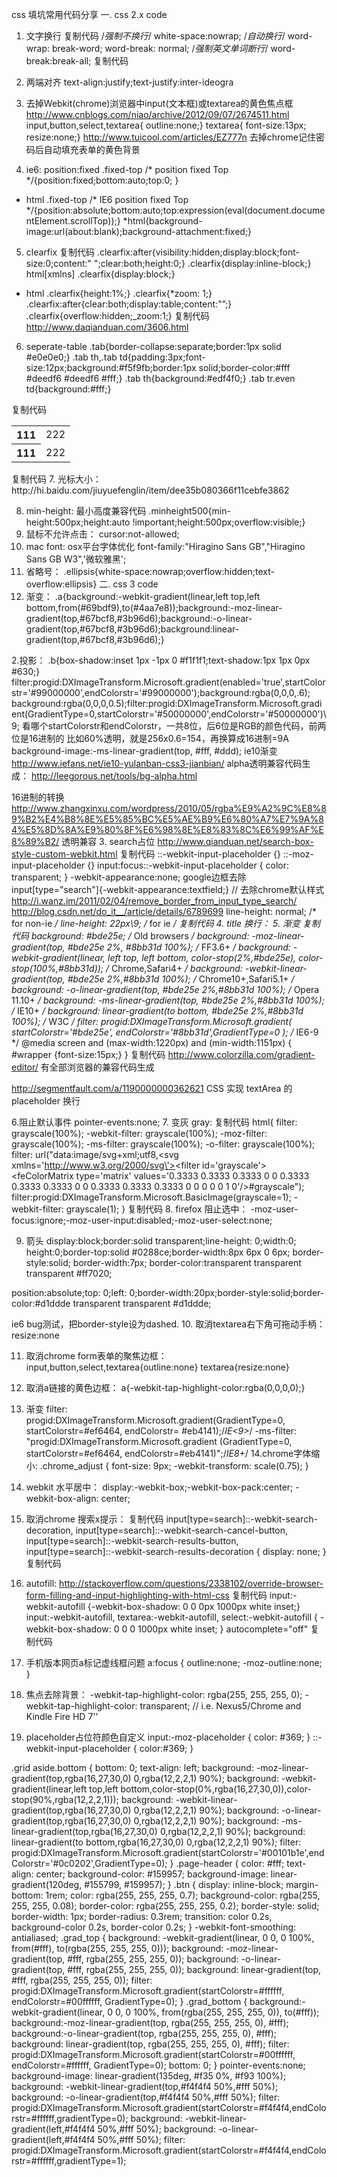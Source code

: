 css 填坑常用代码分享
一. css 2.x code
1. 文字换行
复制代码
/*强制不换行*/
white-space:nowrap;
/*自动换行*/
word-wrap: break-word;
word-break: normal;
/*强制英文单词断行*/
word-break:break-all;
复制代码
2. 两端对齐
text-align:justify;text-justify:inter-ideogra

3. 去掉Webkit(chrome)浏览器中input(文本框)或textarea的黄色焦点框
http://www.cnblogs.com/niao/archive/2012/09/07/2674511.html
input,button,select,textarea{ outline:none;}
textarea{ font-size:13px; resize:none;}
http://www.tuicool.com/articles/EZ777n
去掉chrome记住密码后自动填充表单的黄色背景

4. ie6: position:fixed
.fixed-top /* position fixed Top */{position:fixed;bottom:auto;top:0; }
* html .fixed-top /* IE6 position fixed Top */{position:absolute;bottom:auto;top:expression(eval(document.documentElement.scrollTop));}
*html{background-image:url(about:blank);background-attachment:fixed;}

5. clearfix
复制代码
.clearfix:after{visibility:hidden;display:block;font-size:0;content:" ";clear:both;height:0;}
.clearfix{display:inline-block;}
html[xmlns] .clearfix{display:block;}
* html .clearfix{height:1%;}
.clearfix{*zoom: 1;}
.clearfix:after{clear:both;display:table;content:"”;}
.clearfix{overflow:hidden;_zoom:1;}
复制代码
http://www.daqianduan.com/3606.html

6. seperate-table
.tab{border-collapse:separate;border:1px solid #e0e0e0;}
.tab th,.tab td{padding:3px;font-size:12px;background:#f5f9fb;border:1px solid;border-color:#fff #deedf6 #deedf6 #fff;}
.tab th{background:#edf4f0;}
.tab tr.even td{background:#fff;}

复制代码
<table class="tab" width="100%" cellpadding="0" cellspacing="0" border="0">
    <tr>
        <th>111</th>
        <td>222</td>
    </tr>
    <tr>
        <th>111</th>
        <td>222</td>
    </tr>
</table>
复制代码
7. 光标大小：
http://hi.baidu.com/jiuyuefenglin/item/dee35b080366f11cebfe3862

8. min-height: 最小高度兼容代码
.minheight500{min-height:500px;height:auto !important;height:500px;overflow:visible;}
9. 鼠标不允许点击：
cursor:not-allowed;
10. mac font: osx平台字体优化
font-family:"Hiragino Sans GB","Hiragino Sans GB W3",'微软雅黑';
11. 省略号：
.ellipsis{white-space:nowrap;overflow:hidden;text-overflow:ellipsis}
二. css 3 code
1. 渐变：
.a{background:-webkit-gradient(linear,left top,left bottom,from(#69bdf9),to(#4aa7e8));background:-moz-linear-gradient(top,#67bcf8,#3b96d6);background:-o-linear-gradient(top,#67bcf8,#3b96d6);background:linear-gradient(top,#67bcf8,#3b96d6);}

2.投影：
.b{box-shadow:inset 1px -1px 0 #f1f1f1;text-shadow:1px 1px 0px #630;}
filter:progid:DXImageTransform.Microsoft.gradient(enabled='true',startColorstr='#99000000',endColorstr='#99000000');background:rgba(0,0,0,.6);
background:rgba(0,0,0,0.5);filter:progid:DXImageTransform.Microsoft.gradient(GradientType=0,startColorstr='#50000000',endColorstr='#50000000')\9;
看哪个startColorstr和endColorstr，一共8位，后6位是RGB的颜色代码，前两位是16进制的
比如60%透明，就是256x0.6=154，再换算成16进制=9A
background-image:-ms-linear-gradient(top, #fff, #ddd); ie10渐变
http://www.iefans.net/ie10-yulanban-css3-jianbian/
alpha透明兼容代码生成：
http://leegorous.net/tools/bg-alpha.html

16进制的转换
http://www.zhangxinxu.com/wordpress/2010/05/rgba%E9%A2%9C%E8%89%B2%E4%B8%8E%E5%85%BC%E5%AE%B9%E6%80%A7%E7%9A%84%E5%8D%8A%E9%80%8F%E6%98%8E%E8%83%8C%E6%99%AF%E8%89%B2/
透明兼容
3. search占位
http://www.qianduan.net/search-box-style-custom-webkit.html
复制代码
::-webkit-input-placeholder {}
::-moz-input-placeholder {}
input:focus::-webkit-input-placeholder { color: transparent; }
-webkit-appearance:none;  google边框去除
input[type="search"]{-webkit-appearance:textfield;} // 去除chrome默认样式
http://i.wanz.im/2011/02/04/remove_border_from_input_type_search/
http://blog.csdn.net/do_it__/article/details/6789699
line-height: normal; /* for non-ie */
line-height: 22px\9; /* for ie */
复制代码
4.
title 换行：&#13;
5. 渐变
复制代码
background: #bde25e; /* Old browsers */
background: -moz-linear-gradient(top, #bde25e 2%, #8bb31d 100%); /* FF3.6+ */
background: -webkit-gradient(linear, left top, left bottom, color-stop(2%,#bde25e), color-stop(100%,#8bb31d)); /* Chrome,Safari4+ */
background: -webkit-linear-gradient(top, #bde25e 2%,#8bb31d 100%); /* Chrome10+,Safari5.1+ */
background: -o-linear-gradient(top, #bde25e 2%,#8bb31d 100%); /* Opera 11.10+ */
background: -ms-linear-gradient(top, #bde25e 2%,#8bb31d 100%); /* IE10+ */
background: linear-gradient(to bottom, #bde25e 2%,#8bb31d 100%); /* W3C */
filter: progid:DXImageTransform.Microsoft.gradient( startColorstr='#bde25e', endColorstr='#8bb31d',GradientType=0 ); /* IE6-9 */
 @media screen and (max-width:1220px) and (min-width:1151px) {
    #wrapper {font-size:15px;}
}
复制代码
http://www.colorzilla.com/gradient-editor/
有全部浏览器的兼容代码生成

http://segmentfault.com/a/1190000000362621
CSS 实现 textArea 的 placeholder 换行

6.阻止默认事件
pointer-events:none;
7. 变灰 gray:
复制代码
html{
filter: grayscale(100%);
-webkit-filter: grayscale(100%);
-moz-filter: grayscale(100%);
-ms-filter: grayscale(100%);
-o-filter: grayscale(100%);
filter: url("data:image/svg+xml;utf8,<svg xmlns=\'http://www.w3.org/2000/svg\'><filter id=\'grayscale\'><feColorMatrix type=\'matrix\' values=\'0.3333 0.3333 0.3333 0 0 0.3333 0.3333 0.3333 0 0 0.3333 0.3333 0.3333 0 0 0 0 0 1 0\'/></filter></svg>#grayscale");
filter:progid:DXImageTransform.Microsoft.BasicImage(grayscale=1);
-webkit-filter: grayscale(1);
}
复制代码
8. firefox 阻止选中：
-moz-user-focus:ignore;-moz-user-input:disabled;-moz-user-select:none;

9. 箭头
display:block;border:solid transparent;line-height: 0;width:0; height:0;border-top:solid #0288ce;border-width:8px 6px 0 6px;
border-style:solid; border-width:7px; border-color:transparent transparent transparent #ff7020;

position:absolute;top: 0;left: 0;border-width:20px;border-style:solid;border-color:#d1ddde transparent transparent #d1ddde;

ie6 bug测试，把border-style设为dashed.
10. 取消textarea右下角可拖动手柄：
resize:none

 11. 取消chrome form表单的聚焦边框：
input,button,select,textarea{outline:none}
textarea{resize:none}

12. 取消a链接的黄色边框：
a{-webkit-tap-highlight-color:rgba(0,0,0,0);}

13. 渐变
filter: progid:DXImageTransform.Microsoft.gradient(GradientType=0, startColorstr=#ef6464, endColorstr= #eb4141);/*IE<9>*/
-ms-filter: "progid:DXImageTransform.Microsoft.gradient (GradientType=0, startColorstr=#ef6464, endColorstr=#eb4141)";/*IE8+*/
14.chrome字体缩小:
.chrome_adjust { font-size: 9px; -webkit-transform: scale(0.75); }

15. webkit 水平居中：
 display:-webkit-box;-webkit-box-pack:center; -webkit-box-align: center;

16. 取消chrome 搜索x提示：
复制代码
 input[type=search]::-webkit-search-decoration,
input[type=search]::-webkit-search-cancel-button,
input[type=search]::-webkit-search-results-button,
input[type=search]::-webkit-search-results-decoration {
display: none;
}
复制代码

17. autofill:
http://stackoverflow.com/questions/2338102/override-browser-form-filling-and-input-highlighting-with-html-css
复制代码
input:-webkit-autofill {-webkit-box-shadow: 0 0 0px 1000px white inset;}
input:-webkit-autofill,
textarea:-webkit-autofill,
select:-webkit-autofill {
    -webkit-box-shadow: 0 0 0 1000px white inset;
}
autocomplete="off"
复制代码

18. 手机版本网页a标记虚线框问题
a:focus { outline:none; -moz-outline:none; }

19. 焦点去除背景：
-webkit-tap-highlight-color: rgba(255, 255, 255, 0);
-webkit-tap-highlight-color: transparent;  // i.e. Nexus5/Chrome and Kindle Fire HD 7''

20. placeholder占位符颜色自定义
input:-moz-placeholder { color: #369; }
::-webkit-input-placeholder { color:#369; }

.grid aside.bottom {
    bottom: 0;
    text-align: left;
    background: -moz-linear-gradient(top,rgba(16,27,30,0) 0,rgba(12,2,2,1) 90%);
    background: -webkit-gradient(linear,left top,left bottom,color-stop(0%,rgba(16,27,30,0)),color-stop(90%,rgba(12,2,2,1)));
    background: -webkit-linear-gradient(top,rgba(16,27,30,0) 0,rgba(12,2,2,1) 90%);
    background: -o-linear-gradient(top,rgba(16,27,30,0) 0,rgba(12,2,2,1) 90%);
    background: -ms-linear-gradient(top,rgba(16,27,30,0) 0,rgba(12,2,2,1) 90%);
    background: linear-gradient(to bottom,rgba(16,27,30,0) 0,rgba(12,2,2,1) 90%);
    filter: progid:DXImageTransform.Microsoft.gradient(startColorstr='#00101b1e',endColorstr='#0c0202',GradientType=0);
}
.page-header {
    color: #fff;
    text-align: center;
    background-color: #159957;
    background-image: linear-gradient(120deg, #155799, #159957);
}
.btn {
    display: inline-block;
    margin-bottom: 1rem;
    color: rgba(255, 255, 255, 0.7);
    background-color: rgba(255, 255, 255, 0.08);
    border-color: rgba(255, 255, 255, 0.2);
    border-style: solid;
    border-width: 1px;
    border-radius: 0.3rem;
    transition: color 0.2s, background-color 0.2s, border-color 0.2s;
}
-webkit-font-smoothing: antialiased;
.grad_top {
    background: -webkit-gradient(linear, 0 0, 0 100%, from(#fff), to(rgba(255, 255, 255, 0)));
    background: -moz-linear-gradient(top, #fff, rgba(255, 255, 255, 0));
    background: -o-linear-gradient(top, #fff, rgba(255, 255, 255, 0));
    background: linear-gradient(top, #fff, rgba(255, 255, 255, 0));
    filter: progid:DXImageTransform.Microsoft.gradient(startColorstr=#ffffff, endColorstr=#00ffffff, GradientType=0);
}
.grad_bottom {
    background:-webkit-gradient(linear, 0 0, 0 100%, from(rgba(255, 255, 255, 0)), to(#fff));
    background:-moz-linear-gradient(top, rgba(255, 255, 255, 0), #fff);
    background:-o-linear-gradient(top, rgba(255, 255, 255, 0), #fff);
    background: linear-gradient(top, rgba(255, 255, 255, 0), #fff);
    filter: progid:DXImageTransform.Microsoft.gradient(startColorstr=#00ffffff, endColorstr=#ffffff, GradientType=0);
    bottom: 0;
}
pointer-events:none;
background-image: linear-gradient(135deg, #f35 0%, #f93 100%);
background: -webkit-linear-gradient(top,#f4f4f4 50%,#fff 50%);
    background: -o-linear-gradient(top,#f4f4f4 50%,#fff 50%);
    filter: progid:DXImageTransform.Microsoft.gradient(startColorstr=#f4f4f4,endColorstr=#ffffff,gradientType=0);
background: -webkit-linear-gradient(left,#f4f4f4 50%,#fff 50%);
    background: -o-linear-gradient(left,#f4f4f4 50%,#fff 50%);
    filter: progid:DXImageTransform.Microsoft.gradient(startColorstr=#f4f4f4,endColorstr=#ffffff,gradientType=1);

